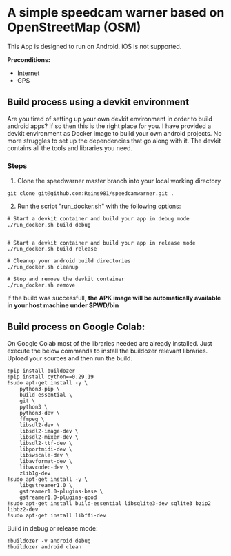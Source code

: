 # A simple speedcam warner based on OpenStreetMap (OSM)

This App is designed to run on Android. iOS is not supported.

**Preconditions:**
- Internet
- GPS

## Build process using a devkit environment

Are you tired of setting up your own devkit environment in order to build
android apps?
If so then this is the right place for you.
I have provided a devkit environment as Docker image to build your own android projects. 
No more struggles to set up the dependencies that go along with it. The devkit contains all the tools and libraries you need.

### Steps

1) Clone the speedwarner master branch into your local working directory
```
git clone git@github.com:Reins981/speedcamwarner.git .
```
2) Run the script "run_docker.sh" with the following options:

```
# Start a devkit container and build your app in debug mode
./run_docker.sh build debug


# Start a devkit container and build your app in release mode
./run_docker.sh build release

# Cleanup your android build directories
./run_docker.sh cleanup

# Stop and remove the devkit container
./run_docker.sh remove
```

If the build was successfull, **the APK image will be
automatically available in your host machine under $PWD/bin**


## Build process on Google Colab:

On Google Colab most of the libraries needed are already installed.
Just execute the below commands to install the buildozer relevant libraries.
Upload your sources and then run the build.

```
!pip install buildozer
!pip install cython==0.29.19
!sudo apt-get install -y \
    python3-pip \
    build-essential \
    git \
    python3 \
    python3-dev \
    ffmpeg \
    libsdl2-dev \
    libsdl2-image-dev \
    libsdl2-mixer-dev \
    libsdl2-ttf-dev \
    libportmidi-dev \
    libswscale-dev \
    libavformat-dev \
    libavcodec-dev \
    zlib1g-dev
!sudo apt-get install -y \
    libgstreamer1.0 \
    gstreamer1.0-plugins-base \
    gstreamer1.0-plugins-good
!sudo apt-get install build-essential libsqlite3-dev sqlite3 bzip2 libbz2-dev
!sudo apt-get install libffi-dev
```

Build in debug or release mode:
```
!buildozer -v android debug
!buildozer android clean
```






